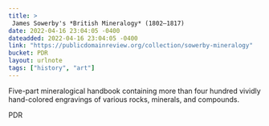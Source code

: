 ```yaml
---
title: > 
 James Sowerby's *British Mineralogy* (1802–1817)
date: 2022-04-16 23:04:05 -0400
dateadded: 2022-04-16 23:04:05 -0400
link: "https://publicdomainreview.org/collection/sowerby-mineralogy"
bucket: PDR
layout: urlnote
tags: ["history", "art"]
--- 
```

Five-part mineralogical handbook containing more than four hundred vividly hand-colored engravings of various rocks, minerals, and compounds.
 <!-- end excerpt --> 
<div class='bucket'><a class='internal-link' src='_notes/buckets/PDR'>PDR</a></div> 
